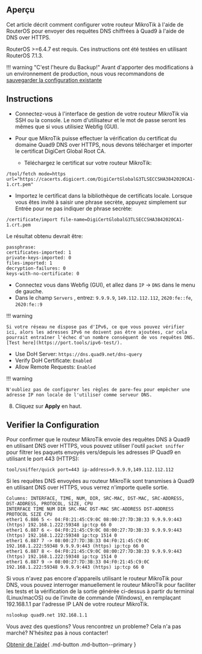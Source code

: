 ## Aperçu

Cet article décrit comment configurer votre routeur MikroTik à l'aide de RouterOS pour envoyer des requêtes DNS chiffrées à Quad9 à l'aide de DNS over HTTPS.

RouterOS >=6.4.7 est requis. Ces instructions ont été testées en utilisant RouterOS 7.1.3.

!!! warning "C'est l'heure du Backup!"
    Avant d'apporter des modifications à un environnement de production, nous vous recommandons de [sauvegarder la configuration existante](https://help.mikrotik.com/docs/display/ROS/Backup)

## Instructions

* Connectez-vous à l'interface de gestion de votre routeur MikroTik via SSH ou la console. Le nom d'utilisateur et le mot de passe seront les mêmes que si vous utilisiez Webfig (GUI).

* Pour que MikroTik puisse effectuer la vérification du certificat du domaine Quad9 DNS over HTTPS, nous devons télécharger et importer le certificat DigiCert Global Root CA.
    * Téléchargez le certificat sur votre routeur MikroTik:

```
/tool/fetch mode=https url="https://cacerts.digicert.com/DigiCertGlobalG3TLSECCSHA3842020CA1-1.crt.pem"
```

* Importez le certificat dans la bibliothèque de certificats locale. Lorsque vous êtes invité à saisir une phrase secrète, appuyez simplement sur Entrée pour ne pas indiquer de phrase secrète:

```
/certificate/import file-name=DigiCertGlobalG3TLSECCSHA3842020CA1-1.crt.pem
```

Le résultat obtenu devrait être:

```
passphrase: 
certificates-imported: 1
private-keys-imported: 0
files-imported: 1
decryption-failures: 0
keys-with-no-certificate: 0
```

* Connectez vous dans Webfig (GUI), et allez dans `IP` -> `DNS` dans le menu de gauche.
*  Dans le champ `Servers` , entrez: `9.9.9.9`, `149.112.112.112`, `2620:fe::fe`, `2620:fe::9`

!!! warning

    Si votre réseau ne dispose pas d'IPv6, ce que vous pouvez vérifier ici, alors les adresses IPv6 ne doivent pas être ajoutées, car cela pourrait entraîner l'échec d'un nombre conséquent de vos requêtes DNS. [Test here](https://port.tools/ipv6-test/).

*  Use DoH Server: `https://dns.quad9.net/dns-query`
*  Verify DoH Certificate: `Enabled`
*  Allow Remote Requests: `Enabled`

!!! warning

    N'oubliez pas de configurer les règles de pare-feu pour empêcher une adresse IP non locale de l'utiliser comme serveur DNS.

8. Cliquez sur **Apply** en haut.

## Verifier la Configuration

Pour confirmer que le routeur MikroTik envoie des requêtes DNS à Quad9 en utilisant DNS over HTTPS, vous pouvez utiliser l'outil `packet sniffer` pour filtrer les paquets envoyés vers/depuis les adresses IP Quad9 en utilisant le port 443 (HTTPS):

```
tool/sniffer/quick port=443 ip-address=9.9.9.9,149.112.112.112
```

Si les requêtes DNS envoyées au routeur MikroTik sont transmises à Quad9 en utilisant DNS over HTTPS, vous verrez n'importe quelle sortie.

```
Columns: INTERFACE, TIME, NUM, DIR, SRC-MAC, DST-MAC, SRC-ADDRESS, DST-ADDRESS, PROTOCOL, SIZE, CPU
INTERFACE TIME NUM DIR SRC-MAC DST-MAC SRC-ADDRESS DST-ADDRESS PROTOCOL SIZE CPU
ether1 6.886 5 <- 04:F0:21:45:C9:0C 08:00:27:7D:3B:33 9.9.9.9:443 (https) 192.168.1.222:59348 ip:tcp 66 0
ether1 6.887 6 <- 04:F0:21:45:C9:0C 08:00:27:7D:3B:33 9.9.9.9:443 (https) 192.168.1.222:59348 ip:tcp 1514 0
ether1 6.887 7 -> 08:00:27:7D:3B:33 04:F0:21:45:C9:0C 192.168.1.222:59348 9.9.9.9:443 (https) ip:tcp 66 0
ether1 6.887 8 <- 04:F0:21:45:C9:0C 08:00:27:7D:3B:33 9.9.9.9:443 (https) 192.168.1.222:59348 ip:tcp 1514 0
ether1 6.887 9 -> 08:00:27:7D:3B:33 04:F0:21:45:C9:0C 192.168.1.222:59348 9.9.9.9:443 (https) ip:tcp 66 0
```

Si vous n'avez pas encore d'appareils utilisant le routeur MikroTik pour DNS, vous pouvez interroger manuellement le routeur MikroTik pour faciliter les tests et la vérification de la sortie générée ci-dessus à partir du terminal (Linux/macOS) ou de l'invite de commande (Windows), en remplaçant 192.168.1.1 par l'adresse IP LAN de votre routeur MikroTik.

```
nslookup quad9.net 192.168.1.1
```

Vous avez des questions? Vous rencontrez un probleme? Cela n'a pas marché? N'hésitez pas à nous contacter!

[Obtenir de l'aide](https://quad9.net/fr/support/contact){ .md-button .md-button--primary }
